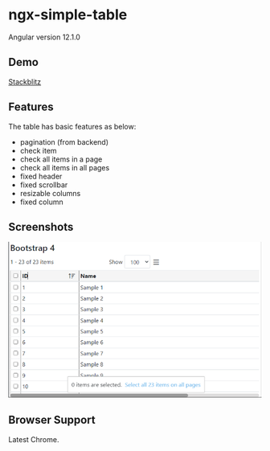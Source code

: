 # ngx-simple-table

Angular version 12.1.0

## Demo

[Stackblitz](https://stackblitz.com/edit/hm-ngx-simple-table)

## Features

The table has basic features as below:

- pagination (from backend)
- check item
- check all items in a page
- check all items in all pages
- fixed header
- fixed scrollbar
- resizable columns
- fixed column

## Screenshots

![App Screenshot](https://raw.githubusercontent.com/huymach91/hm-ngx-simple-table/master/src/assets/ngx-simple-table.png?token=AHXRERMF7N6U4HSCDK5WX43BN7FHU)

## Browser Support

Latest Chrome.
